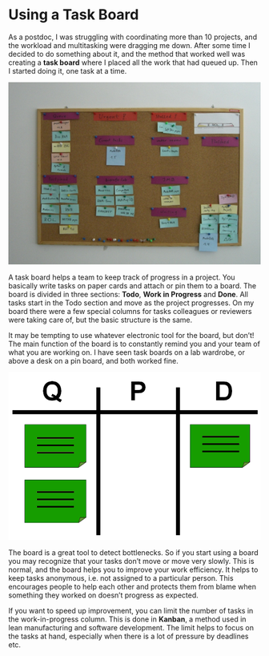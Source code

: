 
# Using a Task Board

As a postdoc, I was struggling with coordinating more than 10 projects, and the workload and multitasking were dragging me down. After some time I decided to do something about it, and the method that worked well was creating a **task board** where I placed all the work that had queued up. Then I started doing it, one task at a time.

![Task Board at UAM Poznan](images/task_board_uam660.jpg)

A task board helps a team to keep track of progress in a project. You basically write tasks on paper cards and attach or pin them to a board. The board is divided in three sections: **Todo**, **Work in Progress** and **Done**. All tasks start in the Todo section and move as the project progresses. On my board there were a few special columns for tasks colleagues or reviewers were taking care of, but the basic structure is the same.

It may be tempting to use whatever electronic tool for the board, but don’t! The main function of the board is to constantly remind you and your team of what you are working on. I have seen task boards on a lab wardrobe, or above a desk on a pin board, and both worked fine.

![Task Board schematic](images/task_board.png)

The board is a great tool to detect bottlenecks. So if you start using a board you may recognize that your tasks don’t move or move very slowly. This is normal, and the board helps you to improve your work efficiency. It helps to keep tasks anonymous, i.e. not assigned to a particular person. This encourages people to help each other and protects them from blame when something they worked on doesn’t progress as expected.

If you want to speed up improvement, you can limit the number of tasks in the work-in-progress column. This is done in **Kanban**, a method used in lean manufacturing and software development. The limit helps to focus on the tasks at hand, especially when there is a lot of pressure by deadlines etc.
